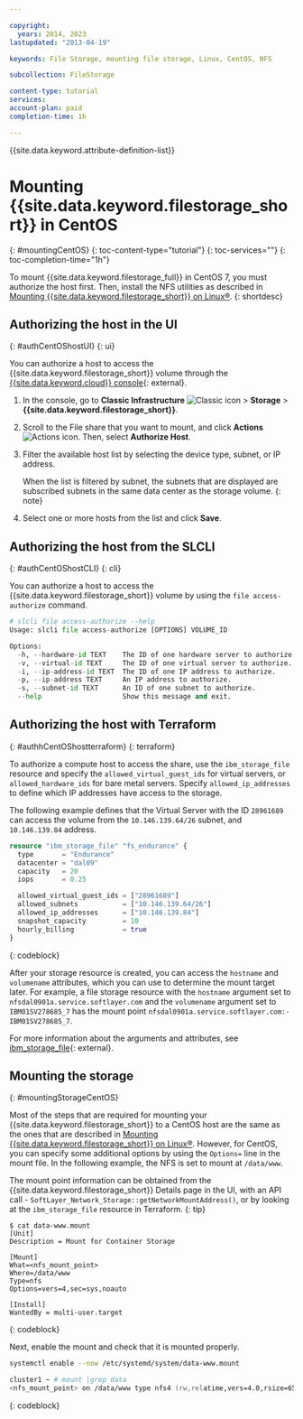 ```yaml
---

copyright:
  years: 2014, 2023
lastupdated: "2013-04-19"

keywords: File Storage, mounting file storage, Linux, CentOS, NFS

subcollection: FileStorage

content-type: tutorial
services:
account-plan: paid
completion-time: 1h

---
```

{{site.data.keyword.attribute-definition-list}}

# Mounting {{site.data.keyword.filestorage_short}} in CentOS
{: #mountingCentOS}
{: toc-content-type="tutorial"}
{: toc-services=""}
{: toc-completion-time="1h"}

To mount {{site.data.keyword.filestorage_full}} in CentOS 7, you must authorize the host first. Then, install the NFS utilities as described in [Mounting {{site.data.keyword.filestorage_short}} on Linux&reg;](/docs/FileStorage?topic=FileStorage-mountingLinux).
{: shortdesc}

## Authorizing the host in the UI
{: #authCentOShostUI}
{: ui}

You can authorize a host to access the {{site.data.keyword.filestorage_short}} volume through the [{{site.data.keyword.cloud}} console](/classic/storage/file){: external}.

1. In the console, go to **Classic Infrastructure** ![Classic icon](../icons/classic.svg "Classic") > **Storage** > **{{site.data.keyword.filestorage_short}}**.
2. Scroll to the File share that you want to mount, and click **Actions** ![Actions icon](../icons/action-menu-icon.svg "Actions"). Then, select **Authorize Host**.
3. Filter the available host list by selecting the device type, subnet, or IP address.

   When the list is filtered by subnet, the subnets that are displayed are subscribed subnets in the same data center as the storage volume.
   {: note}

4. Select one or more hosts from the list and click **Save**.

## Authorizing the host from the SLCLI
{: #authCentOShostCLI}
{: cli}

You can authorize a host to access the {{site.data.keyword.filestorage_short}} volume by using the `file access-authorize` command.

```python
# slcli file access-authorize --help
Usage: slcli file access-authorize [OPTIONS] VOLUME_ID

Options:
  -h, --hardware-id TEXT    The ID of one hardware server to authorize.
  -v, --virtual-id TEXT     The ID of one virtual server to authorize.
  -i, --ip-address-id TEXT  The ID of one IP address to authorize.
  -p, --ip-address TEXT     An IP address to authorize.
  -s, --subnet-id TEXT      An ID of one subnet to authorize.
  --help                    Show this message and exit.
```

## Authorizing the host with Terraform
{: #authhCentOShostterraform}
{: terraform}

To authorize a compute host to access the share, use the `ibm_storage_file` resource and specify the `allowed_virtual_guest_ids` for virtual servers, or `allowed_hardware_ids` for bare metal servers. Specify `allowed_ip_addresses` to define which IP addresses have access to the storage. 

The following example defines that the Virtual Server with the ID `28961689` can access the volume from the `10.146.139.64/26` subnet, and `10.146.139.84` address.

```terraform
resource "ibm_storage_file" "fs_endurance" {
  type       = "Endurance"
  datacenter = "dal09"
  capacity   = 20
  iops       = 0.25

  allowed_virtual_guest_ids = ["28961689"]
  allowed_subnets           = ["10.146.139.64/26"]
  allowed_ip_addresses      = ["10.146.139.84"]
  snapshot_capacity         = 10
  hourly_billing            = true
}
```
{: codeblock}

After your storage resource is created, you can access the `hostname` and `volumename` attributes, which you can use to determine the mount target later. For example, a file storage resource with the `hostname` argument set to `nfsdal0901a.service.softlayer.com` and the `volumename` argument set to `IBM01SV278685_7` has the mount point `nfsdal0901a.service.softlayer.com:-IBM01SV278685_7`.

For more information about the arguments and attributes, see [ibm_storage_file](https://registry.terraform.io/providers/IBM-Cloud/ibm/latest/docs/resources/storage_file){: external}.

## Mounting the storage
{: #mountingStorageCentOS}

Most of the steps that are required for mounting your {{site.data.keyword.filestorage_short}} to a CentOS host are the same as the ones that are described in [Mounting {{site.data.keyword.filestorage_short}} on Linux&reg;](/docs/FileStorage?topic=FileStorage-mountingLinux). However, for CentOS, you can specify some additional options by using the `Options=` line in the mount file. In the following example, the NFS is set to mount at `/data/www`.

The mount point information can be obtained from the {{site.data.keyword.filestorage_short}} Details page in the UI, with an API call - `SoftLayer_Network_Storage::getNetworkMountAddress()`, or by looking at the `ibm_storage_file` resource in Terraform.
{: tip}

```text
$ cat data-www.mount
[Unit]
Description = Mount for Container Storage

[Mount]
What=<nfs_mount_point>
Where=/data/www
Type=nfs
Options=vers=4,sec=sys,noauto

[Install]
WantedBy = multi-user.target
```
{: codeblock}

Next, enable the mount and check that it is mounted properly.

```zsh
systemctl enable --now /etc/systemd/system/data-www.mount

cluster1 ~ # mount |grep data
<nfs_mount_point> on /data/www type nfs4 (rw,relatime,vers=4.0,rsize=65536,wsize=65536,namlen=255,hard,proto=tcp,port=0,timeo=600,retrans=2,sec=sys,clientaddr=10.81.x.x,local_lock=none,addr=10.1.x.x)
```
{: codeblock}
